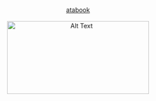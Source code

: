 <p align="center">
  <b> </b><br>
  <a href="https://esper.atabook.org/"> atabook  </a> 
  <br><br>
  <img src="https://6ig.atabook.org/?page=1" alt="Alt Text" width="320" height="165"
</p>
